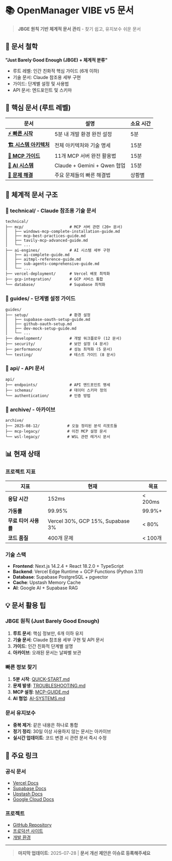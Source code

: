 # 📚 OpenManager VIBE v5 문서

> **JBGE 원칙 기반 체계적 문서 관리** - 찾기 쉽고, 유지보수 쉬운 문서

## 🎯 문서 철학

**"Just Barely Good Enough (JBGE) + 체계적 분류"**

- 루트 레벨: 인간 친화적 핵심 가이드 (6개 이하)
- 기술 문서: Claude 참조용 세부 구현
- 가이드: 단계별 설정 및 사용법
- API 문서: 엔드포인트 및 스키마

## 🚀 핵심 문서 (루트 레벨)

| 문서 | 설명 | 소요 시간 |
|------|------|-----------|
| **[⚡ 빠른 시작](./QUICK-START.md)** | 5분 내 개발 환경 완전 설정 | 5분 |
| **[🏗️ 시스템 아키텍처](./system-architecture.md)** | 전체 아키텍처와 기술 명세 | 15분 |
| **[🔌 MCP 가이드](./MCP-GUIDE.md)** | 11개 MCP 서버 완전 활용법 | 15분 |
| **[🤖 AI 시스템](./AI-SYSTEMS.md)** | Claude + Gemini + Qwen 협업 | 15분 |
| **[🚨 문제 해결](./TROUBLESHOOTING.md)** | 주요 문제들의 빠른 해결법 | 상황별 |

## 📂 체계적 문서 구조

### 📁 technical/ - Claude 참조용 기술 문서
```
technical/
├── mcp/                    # MCP 서버 관련 (20+ 문서)
│   ├── windows-mcp-complete-installation-guide.md
│   ├── mcp-best-practices-guide.md
│   ├── tavily-mcp-advanced-guide.md
│   └── ...
├── ai-engines/             # AI 시스템 세부 구현  
│   ├── ai-complete-guide.md
│   ├── aitmpl-reference-guide.md
│   ├── sub-agents-comprehensive-guide.md
│   └── ...
├── vercel-deployment/      # Vercel 배포 최적화
├── gcp-integration/        # GCP 서비스 통합
└── database/               # Supabase 최적화
```

### 📁 guides/ - 단계별 설정 가이드
```
guides/
├── setup/                  # 환경 설정
│   ├── supabase-oauth-setup-guide.md
│   ├── github-oauth-setup.md
│   ├── dev-mock-setup-guide.md
│   └── ...
├── development/            # 개발 워크플로우 (12 문서)
├── security/               # 보안 설정 (4 문서)
├── performance/            # 성능 최적화 (5 문서)
└── testing/                # 테스트 가이드 (8 문서)
```

### 📁 api/ - API 문서
```
api/
├── endpoints/              # API 엔드포인트 명세
├── schemas/                # 데이터 스키마 정의
└── authentication/         # 인증 방법
```

### 📁 archive/ - 아카이브
```
archive/
├── 2025-08-12/            # 오늘 정리된 분석 리포트들
├── mcp-legacy/            # 이전 MCP 설정 문서
└── wsl-legacy/            # WSL 관련 레거시 문서
```

## 📊 현재 상태

### 프로젝트 지표

| 지표                 | 현재                             | 목표    |
| -------------------- | -------------------------------- | ------- |
| **응답 시간**        | 152ms                            | < 200ms |
| **가동률**           | 99.95%                           | 99.9%+  |
| **무료 티어 사용률** | Vercel 30%, GCP 15%, Supabase 3% | < 80%   |
| **코드 품질**        | 400개 문제                       | < 100개 |

### 기술 스택

- **Frontend**: Next.js 14.2.4 + React 18.2.0 + TypeScript
- **Backend**: Vercel Edge Runtime + GCP Functions (Python 3.11)
- **Database**: Supabase PostgreSQL + pgvector
- **Cache**: Upstash Memory Cache
- **AI**: Google AI + Supabase RAG

## 💡 문서 활용 팁

### JBGE 원칙 (Just Barely Good Enough)
1. **루트 문서**: 핵심 정보만, 6개 이하 유지
2. **기술 문서**: Claude 참조용 세부 구현 및 API 문서
3. **가이드**: 인간 친화적 단계별 설명
4. **아카이브**: 오래된 문서는 날짜별 보관

### 빠른 정보 찾기
1. **5분 시작**: [QUICK-START.md](./QUICK-START.md)
2. **문제 발생**: [TROUBLESHOOTING.md](./TROUBLESHOOTING.md)
3. **MCP 설정**: [MCP-GUIDE.md](./MCP-GUIDE.md)
4. **AI 협업**: [AI-SYSTEMS.md](./AI-SYSTEMS.md)

### 문서 유지보수
- **중복 제거**: 같은 내용은 하나로 통합
- **정기 정리**: 30일 이상 사용하지 않는 문서는 아카이브
- **실시간 업데이트**: 코드 변경 시 관련 문서 즉시 수정

## 🔗 주요 링크

### 공식 문서

- [Vercel Docs](https://vercel.com/docs)
- [Supabase Docs](https://supabase.com/docs)
- [Upstash Docs](https://upstash.com/docs)
- [Google Cloud Docs](https://cloud.google.com/docs)

### 프로젝트

- [GitHub Repository](https://github.com/[your-org]/openmanager-vibe-v5)
- [프로덕션 사이트](https://your-app.vercel.app)
- [개발 환경](http://localhost:3000)

---

> **마지막 업데이트**: 2025-07-28 | **문서 개선 제안은 이슈로 등록해주세요**
